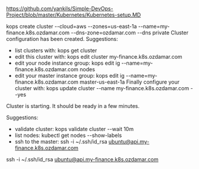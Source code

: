 https://github.com/yankils/Simple-DevOps-Project/blob/master/Kubernetes/Kubernetes-setup.MD





kops create cluster --cloud=aws --zones=us-east-1a --name=my-finance.k8s.ozdamar.com --dns-zone=ozdamar.com --dns private
Cluster configuration has been created.
Suggestions:
 * list clusters with: kops get cluster
 * edit this cluster with: kops edit cluster my-finance.k8s.ozdamar.com
 * edit your node instance group: kops edit ig --name=my-finance.k8s.ozdamar.com nodes
 * edit your master instance group: kops edit ig --name=my-finance.k8s.ozdamar.com master-us-east-1a
Finally configure your cluster with: kops update cluster --name my-finance.k8s.ozdamar.com --yes


Cluster is starting.  It should be ready in a few minutes.

Suggestions:
 * validate cluster: kops validate cluster --wait 10m
 * list nodes: kubectl get nodes --show-labels
 * ssh to the master: ssh -i ~/.ssh/id_rsa ubuntu@api.my-finance.k8s.ozdamar.com

ssh -i ~/.ssh/id_rsa ubuntu@api.my-finance.k8s.ozdamar.com


